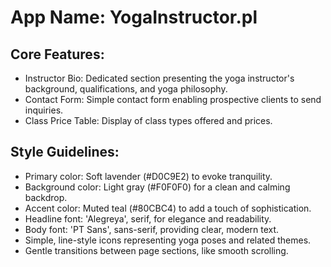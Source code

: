 # **App Name**: YogaInstructor.pl

## Core Features:

- Instructor Bio: Dedicated section presenting the yoga instructor's background, qualifications, and yoga philosophy.
- Contact Form: Simple contact form enabling prospective clients to send inquiries.
- Class Price Table: Display of class types offered and prices.

## Style Guidelines:

- Primary color: Soft lavender (#D0C9E2) to evoke tranquility.
- Background color: Light gray (#F0F0F0) for a clean and calming backdrop.
- Accent color: Muted teal (#80CBC4) to add a touch of sophistication.
- Headline font: 'Alegreya', serif, for elegance and readability.
- Body font: 'PT Sans', sans-serif, providing clear, modern text.
- Simple, line-style icons representing yoga poses and related themes.
- Gentle transitions between page sections, like smooth scrolling.